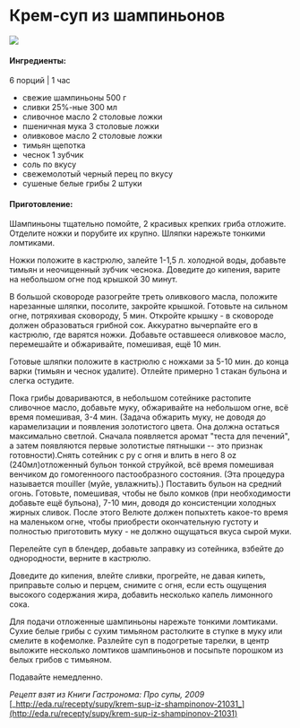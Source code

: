 # Крем-суп из шампиньонов

![](https://s-media-cache-ak0.pinimg.com/564x/2b/1b/c6/2b1bc6520fe582699ccf332ed5d298cf.jpg)

#### Ингредиенты:

6 порций \| 1 час

* свежие шампиньоны 500 г
* сливки 25%-ные 300 мл
* сливочное масло 2 столовые ложки
* пшеничная мука 3 столовые ложки
* оливковое масло 2 столовые ложки
* тимьян щепотка
* чеснок 1 зубчик
* соль по вкусу
* свежемолотый черный перец по вкусу
* сушеные белые грибы 2 штуки

#### Приготовление:

Шампиньоны тщательно помойте, 2 красивых крепких гриба отложите. Отделите ножки и порубите их крупно. Шляпки нарежьте тонкими ломтиками.

Ножки положите в кастрюлю, залейте 1-1,5 л. холодной воды, добавьте тимьян и неочищенный зубчик чеснока. Доведите до кипения, варите на небольшом огне под крышкой 30 минут.

В большой сковороде разогрейте треть оливкового масла, положите нарезанные шляпки, посолите, закройте крышкой. Готовьте на сильном огне, потряхивая сковороду, 5 мин. Откройте крышку - в сковороде должен образоваться грибной сок. Аккуратно вычерпайте его в кастрюлю, где варятся ножки. Добавьте оставшееся оливковое масло, перемешайте и обжаривайте, помешивая, ещё 10 мин.

Готовые шляпки положите в кастрюлю с ножками за 5-10 мин. до конца варки \(тимьян и чеснок удалите\). Отлейте примерно 1 стакан бульона и слегка остудите.

Пока грибы довариваются, в небольшом сотейнике растопите сливочное масло, добавьте муку, обжаривайте на небольшом огне, всё время помешивая, 3-4 мин. \(Задача обжарить муку, не доводя до карамелизации и появления золотистого цвета. Она должна остаться максимально светлой. Сначала появляется аромат "теста для печений", а затем появляются первые золотистые пятнышки -- это признак готовности\).Снять сотейник с ру с огня и влить в него 8 oz \(240мл\)отложенный бульон тонкой струйкой, всё время помешивая венчиком до гомогенноого пастообразного состояния. \(Эта процедура называется mouiller \(муйе, увлажнить\).\) Поставить бульон на средний огонь. Готовьте, помешивая, чтобы не было комков \(при необходимости добавьте ещё бульона\), 7-10 мин, доводя до консистенции холодных жирных сливок. После этого Велюте должен попыхтеть какое-то время на маленьком огне, чтобы приобрести окончательную густоту и полностью приготовить муку - не должно ощущаться вкуса сырой муки.

Перелейте суп в блендер, добавьте заправку из сотейника, взбейте до однородности, верните в кастрюлю.

Доведите до кипения, влейте сливки, прогрейте, не давая кипеть, приправьте солью и перцем, снимите с огня, если есть ощущения высокого содержания жира, добавить несколько капель лимонного сока.

Для подачи отложенные шампиньоны нарежьте тонкими ломтиками. Сухие белые грибы с сухим тимьяном растолките в ступке в муку или смелите в кофемолке. Разлейте суп в подогретые тарелки, в центр выложите несколько ломтиков шампиньонов и посыпьте порошком из белых грибов с тимьяном.

Подавайте немедленно.

_Рецепт взят из Книги Гастронома: Про супы, 2009_  [_http://eda.ru/recepty/supy/krem-sup-iz-shampinonov-21031_](http://eda.ru/recepty/supy/krem-sup-iz-shampinonov-21031)

